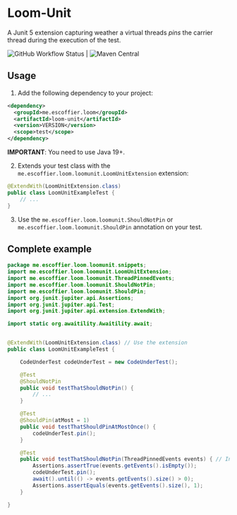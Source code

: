 # Loom-Unit

A Junit 5 extension capturing weather a virtual threads _pins_ the carrier thread during the execution of the test.


![GitHub Workflow Status](https://img.shields.io/github/workflow/status/cescoffier/loom-unit/Build) | ![Maven Central](https://img.shields.io/maven-central/v/me.escoffier.loom/loom-unit?style=for-the-badge)

## Usage

1. Add the following dependency to your project:

```xml
<dependency>    
  <groupId>me.escoffier.loom</groupId>
  <artifactId>loom-unit</artifactId>
  <version>VERSION</version>
  <scope>test</scope>  
</dependency>
```

**IMPORTANT**: You need to use Java 19+. 

2. Extends your test class with the `me.escoffier.loom.loomunit.LoomUnitExtension` extension:

```java
@ExtendWith(LoomUnitExtension.class) 
public class LoomUnitExampleTest {
    // ...
}
```

3. Use the `me.escoffier.loom.loomunit.ShouldNotPin` or `me.escoffier.loom.loomunit.ShouldPin` annotation on your test.

## Complete example

```java
package me.escoffier.loom.loomunit.snippets;
import me.escoffier.loom.loomunit.LoomUnitExtension;
import me.escoffier.loom.loomunit.ThreadPinnedEvents;
import me.escoffier.loom.loomunit.ShouldNotPin;
import me.escoffier.loom.loomunit.ShouldPin;
import org.junit.jupiter.api.Assertions;
import org.junit.jupiter.api.Test;
import org.junit.jupiter.api.extension.ExtendWith;

import static org.awaitility.Awaitility.await;


@ExtendWith(LoomUnitExtension.class) // Use the extension
public class LoomUnitExampleTest {

    CodeUnderTest codeUnderTest = new CodeUnderTest();

    @Test
    @ShouldNotPin
    public void testThatShouldNotPin() {
        // ...
    }

    @Test
    @ShouldPin(atMost = 1)
    public void testThatShouldPinAtMostOnce() {
        codeUnderTest.pin();
    }

    @Test
    public void testThatShouldNotPin(ThreadPinnedEvents events) { // Inject an object to check the pin events
        Assertions.assertTrue(events.getEvents().isEmpty());
        codeUnderTest.pin();
        await().until(() -> events.getEvents().size() > 0);
        Assertions.assertEquals(events.getEvents().size(), 1);
    }

}
```

